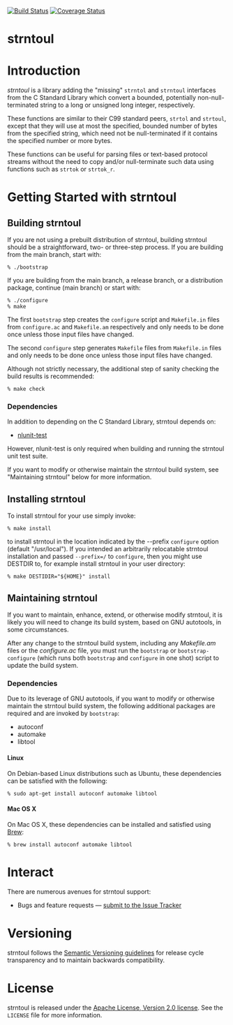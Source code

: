[![Build Status][strntoul-github-action-svg]][strntoul-github-action]
[![Coverage Status][strntoul-codecov-svg]][strntoul-codecov]

[strntoul-github]: https://github.com/gerickson/strntoul
[strntoul-github-action]: https://github.com/gerickson/strntoul/actions?query=workflow%3Abuild+branch%3Amain+event%3Apush
[strntoul-github-action-svg]: https://github.com/gerickson/strntoul/actions/workflows/build.yml/badge.svg?branch=main&event=push
[strntoul-codecov]: https://codecov.io/gh/Gerickson/strntoul
[strntoul-codecov-svg]: https://codecov.io/gh/Gerickson/strntoul/branch/main/graph/badge.svg

strntoul
========

# Introduction

_strntoul_ is a library adding the "missing" `strntol` and `strntoul`
interfaces from the C Standard Library which convert a bounded,
potentially non-null-terminated string to a long or unsigned long
integer, respectively.

These functions are similar to their C99 standard peers, `strtol` and
`strtoul`, except that they will use at most the specified, bounded
number of bytes from the specified string, which need not be
null-terminated if it contains the specified number or more bytes.

These functions can be useful for parsing files or text-based protocol
streams without the need to copy and/or null-terminate such data using
functions such as `strtok` or `strtok_r`.

# Getting Started with strntoul

## Building strntoul

If you are not using a prebuilt distribution of strntoul,
building strntoul should be a straightforward, two- or three-step
process. If you are building from the main branch, start with:

    % ./bootstrap

If you are building from the main branch, a release branch, or a
distribution package, continue (main branch) or start with:

    % ./configure
    % make

The first `bootstrap` step creates the `configure` script and
`Makefile.in` files from `configure.ac` and `Makefile.am` respectively
and only needs to be done once unless those input files have changed.

The second `configure` step generates `Makefile` files from
`Makefile.in` files and only needs to be done once unless those input
files have changed.

Although not strictly necessary, the additional step of sanity
checking the build results is recommended:

    % make check

### Dependencies

In addition to depending on the C Standard Library, strntoul depends
on:

  * [nlunit-test](https://github.com/Nuovations/nlunit-test)

However, nlunit-test is only required when building and running the strntoul
unit test suite.

If you want to modify or otherwise maintain the strntoul build
system, see "Maintaining strntoul" below for more information.

## Installing strntoul

To install strntoul for your use simply invoke:

    % make install

to install strntoul in the location indicated by the --prefix
`configure` option (default "/usr/local"). If you intended an
arbitrarily relocatable strntoul installation and passed
`--prefix=/` to `configure`, then you might use DESTDIR to, for
example install strntoul in your user directory:

    % make DESTIDIR="${HOME}" install

## Maintaining strntoul

If you want to maintain, enhance, extend, or otherwise modify
strntoul, it is likely you will need to change its build system,
based on GNU autotools, in some circumstances.

After any change to the strntoul build system, including any
*Makefile.am* files or the *configure.ac* file, you must run the
`bootstrap` or `bootstrap-configure` (which runs both `bootstrap` and
`configure` in one shot) script to update the build system.

### Dependencies

Due to its leverage of GNU autotools, if you want to modify or
otherwise maintain the strntoul build system, the following
additional packages are required and are invoked by `bootstrap`:

  * autoconf
  * automake
  * libtool

#### Linux

On Debian-based Linux distributions such as Ubuntu, these dependencies
can be satisfied with the following:

    % sudo apt-get install autoconf automake libtool

#### Mac OS X

On Mac OS X, these dependencies can be installed and satisfied using
[Brew](https://brew.sh/):

    % brew install autoconf automake libtool

# Interact

There are numerous avenues for strntoul support:

  * Bugs and feature requests — [submit to the Issue Tracker](https://github.com/gerickson/strntoul/issues)

# Versioning

strntoul follows the [Semantic Versioning guidelines](http://semver.org/)
for release cycle transparency and to maintain backwards compatibility.

# License

strntoul is released under the [Apache License, Version 2.0 license](https://opensource.org/licenses/Apache-2.0).
See the `LICENSE` file for more information.
